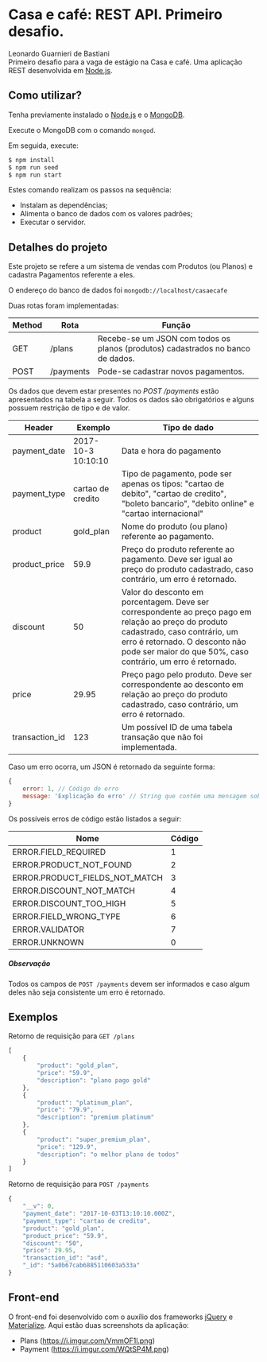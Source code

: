 # Casa e café: REST API. Primeiro desafio.
Leonardo Guarnieri de Bastiani<br>
Primeiro desafio para a vaga de estágio na Casa e café. Uma aplicação REST desenvolvida em [Node.js](https://nodejs.org/en/download/).

## Como utilizar?
Tenha previamente instalado o [Node.js](https://nodejs.org/en/download/) e o [MongoDB](https://docs.mongodb.com/manual/installation/).

Execute o MongoDB com o comando `mongod`.

Em seguida, execute:
```sh
$ npm install
$ npm run seed
$ npm run start
```
Estes comando realizam os passos na sequência:
 * Instalam as dependências;
 * Alimenta o banco de dados com os valores padrões;
 * Executar o servidor.

## Detalhes do projeto
Este projeto se refere a um sistema de vendas com Produtos (ou Planos) e cadastra Pagamentos referente a eles.

O endereço do banco de dados foi `mongodb://localhost/casaecafe`

Duas rotas foram implementadas:

| Method | Rota      | Função                                                                          |
| ------ | ----      | ------                                                                          |
| GET    | /plans    | Recebe-se um JSON com todos os planos (produtos) cadastrados no banco de dados. |
| POST   | /payments | Pode-se cadastrar novos pagamentos.                                             |

Os dados que devem estar presentes no *POST /payments* estão apresentados na tabela a seguir. Todos os dados são obrigatórios e alguns possuem restrição de tipo e de valor.

| Header | Exemplo | Tipo de dado |
| ------ | ------- | ------------ |
| payment_date   | 2017-10-3 10:10:10 | Data e hora do pagamento |
| payment_type   | cartao de credito | Tipo de pagamento, pode ser apenas os tipos: "cartao de debito", "cartao de credito", "boleto bancario", "debito online" e "cartao internacional" |
| product        | gold_plan | Nome do produto (ou plano) referente ao pagamento. |
| product_price  | 59.9 | Preço do produto referente ao pagamento. Deve ser igual ao preço do produto cadastrado, caso contrário, um erro é retornado. |
| discount       | 50 | Valor do desconto em porcentagem. Deve ser correspondente ao preço pago em relação ao preço do produto cadastrado, caso contrário, um erro é retornado. O desconto não pode ser maior do que 50%, caso contrário, um erro é retornado. |
| price          | 29.95 | Preço pago pelo produto. Deve ser correspondente ao desconto em relação ao preço do produto cadastrado, caso contrário, um erro é retornado. |
| transaction_id | 123 | Um possível ID de uma tabela transação que não foi implementada. |

Caso um erro ocorra, um JSON é retornado da seguinte forma:
```javascript
{
    error: 1, // Código do erro
    message: 'Explicação do erro' // String que contém uma mensagem sobre o erro
}
```

Os possíveis erros de código estão listados a seguir:

| Nome | Código |
| ---- | ------ |
| ERROR.FIELD_REQUIRED           | 1 |
| ERROR.PRODUCT_NOT_FOUND        | 2 |
| ERROR.PRODUCT_FIELDS_NOT_MATCH | 3 |
| ERROR.DISCOUNT_NOT_MATCH       | 4 |
| ERROR.DISCOUNT_TOO_HIGH        | 5 |
| ERROR.FIELD_WRONG_TYPE         | 6 |
| ERROR.VALIDATOR                | 7 |
| ERROR.UNKNOWN                  | 0 |

##### Observação
Todos os campos de `POST /payments` devem ser informados e caso algum deles não seja consistente um erro é retornado.

## Exemplos
Retorno de requisição para `GET /plans`
```javascript
[
    {
        "product": "gold_plan",
        "price": "59.9",
        "description": "plano pago gold"
    },
    {
        "product": "platinum_plan",
        "price": "79.9",
        "description": "premium platinum"
    },
    {
        "product": "super_premium_plan",
        "price": "129.9",
        "description": "o melhor plano de todos"
    }
]
```
Retorno de requisição para `POST /payments`
```javascript
{
    "__v": 0,
    "payment_date": "2017-10-03T13:10:10.000Z",
    "payment_type": "cartao de credito",
    "product": "gold_plan",
    "product_price": "59.9",
    "discount": "50",
    "price": 29.95,
    "transaction_id": "asd",
    "_id": "5a0b67cab6885110603a533a"
}
```

## Front-end
O front-end foi desenvolvido com o auxílio dos frameworks [jQuery](https://jquery.com) e [Materialize](http://materializecss.com). Aqui estão duas screenshots da aplicação:
* Plans (https://i.imgur.com/VmmOF1l.png)
* Payment (https://i.imgur.com/WQtSP4M.png)